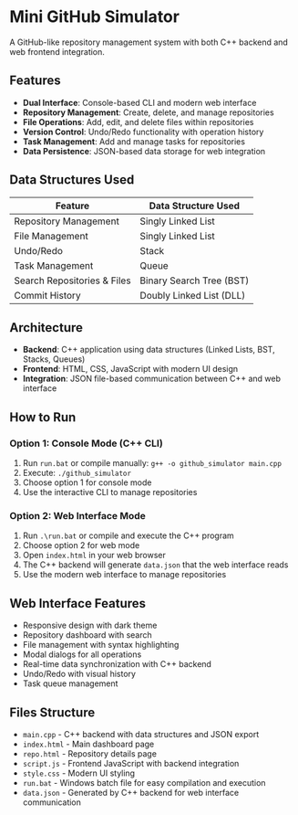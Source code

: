 # Mini GitHub Simulator

A GitHub-like repository management system with both C++ backend and web frontend integration.

## Features

- **Dual Interface**: Console-based CLI and modern web interface
- **Repository Management**: Create, delete, and manage repositories
- **File Operations**: Add, edit, and delete files within repositories
- **Version Control**: Undo/Redo functionality with operation history
- **Task Management**: Add and manage tasks for repositories
- **Data Persistence**: JSON-based data storage for web integration

## Data Structures Used

| Feature                     | Data Structure Used      |
| --------------------------- | ------------------------ |
| Repository Management       | Singly Linked List       |
| File Management             | Singly Linked List       |
| Undo/Redo                   | Stack                    |
| Task Management             | Queue                    |
| Search Repositories & Files | Binary Search Tree (BST) |
| Commit History              | Doubly Linked List (DLL) |

## Architecture

- **Backend**: C++ application using data structures (Linked Lists, BST, Stacks, Queues)
- **Frontend**: HTML, CSS, JavaScript with modern UI design
- **Integration**: JSON file-based communication between C++ and web interface

## How to Run

### Option 1: Console Mode (C++ CLI)
1. Run `run.bat` or compile manually: `g++ -o github_simulator main.cpp`
2. Execute: `./github_simulator`
3. Choose option 1 for console mode
4. Use the interactive CLI to manage repositories

### Option 2: Web Interface Mode
1. Run `.\run.bat` or compile and execute the C++ program
2. Choose option 2 for web mode
3. Open `index.html` in your web browser
4. The C++ backend will generate `data.json` that the web interface reads
5. Use the modern web interface to manage repositories

## Web Interface Features

- Responsive design with dark theme
- Repository dashboard with search
- File management with syntax highlighting
- Modal dialogs for all operations
- Real-time data synchronization with C++ backend
- Undo/Redo with visual history
- Task queue management

## Files Structure

- `main.cpp` - C++ backend with data structures and JSON export
- `index.html` - Main dashboard page
- `repo.html` - Repository details page
- `script.js` - Frontend JavaScript with backend integration
- `style.css` - Modern UI styling
- `run.bat` - Windows batch file for easy compilation and execution
- `data.json` - Generated by C++ backend for web interface communication
